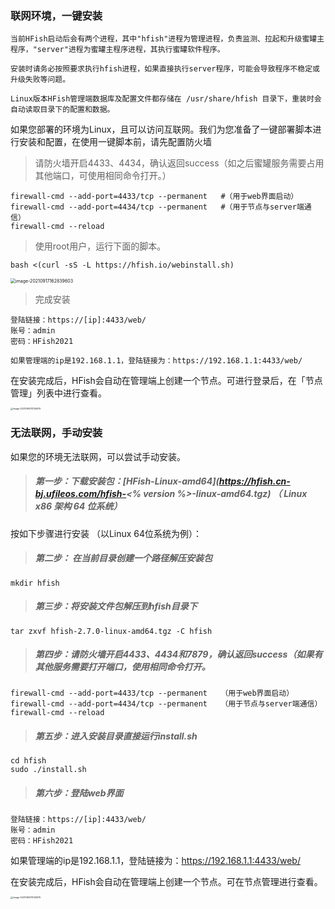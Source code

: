 ### 联网环境，一键安装

`当前HFish启动后会有两个进程，其中"hfish"进程为管理进程，负责监测、拉起和升级蜜罐主程序，"server"进程为蜜罐主程序进程，其执行蜜罐软件程序。`

`安装时请务必按照要求执行hfish进程，如果直接执行server程序，可能会导致程序不稳定或升级失败等问题。`

`Linux版本HFish管理端数据库及配置文件都存储在 /usr/share/hfish 目录下，重装时会自动读取目录下的配置和数据。`

如果您部署的环境为Linux，且可以访问互联网。我们为您准备了一键部署脚本进行安装和配置，在使用一键脚本前，请先配置防火墙

> 请防火墙开启4433、4434，确认返回success（如之后蜜罐服务需要占用其他端口，可使用相同命令打开。）

```shell
firewall-cmd --add-port=4433/tcp --permanent   #（用于web界面启动）
firewall-cmd --add-port=4434/tcp --permanent   #（用于节点与server端通信）
firewall-cmd --reload
```

> 使用root用户，运行下面的脚本。

```shell
bash <(curl -sS -L https://hfish.io/webinstall.sh)
```

<img src="http://img.threatbook.cn/hfish/image-20210917162839603.png" alt="image-20210917162839603" style="zoom:50%;" />

> 完成安装

```
登陆链接：https://[ip]:4433/web/
账号：admin
密码：HFish2021
```

`如果管理端的ip是192.168.1.1，登陆链接为：https://192.168.1.1:4433/web/`

在安装完成后，HFish会自动在管理端上创建一个节点。可进行登录后，在「节点管理」列表中进行查看。

<img src="http://img.threatbook.cn/hfish/image-20210914113134975.png" alt="image-20210914113134975" style="zoom: 25%;" />



### 无法联网，手动安装

如果您的环境无法联网，可以尝试手动安装。

> ##### 第一步：下载安装包：[HFish-Linux-amd64](https://hfish.cn-bj.ufileos.com/hfish-<% version %>-linux-amd64.tgz) （ Linux x86 架构 64 位系统）

按如下步骤进行安装 （以Linux 64位系统为例）：

> ##### 第二步： 在当前目录创建一个路径解压安装包

```
mkdir hfish
```

> ##### 第三步：将安装文件包解压到hfish目录下

```
tar zxvf hfish-2.7.0-linux-amd64.tgz -C hfish
```

> ##### 第四步：请防火墙开启4433、4434和7879，确认返回success（如果有其他服务需要打开端口，使用相同命令打开。

```
firewall-cmd --add-port=4433/tcp --permanent   （用于web界面启动）
firewall-cmd --add-port=4434/tcp --permanent   （用于节点与server端通信）
firewall-cmd --reload
```

> ##### 第五步：进入安装目录直接运行install.sh

```
cd hfish
sudo ./install.sh
```

> ##### 第六步：登陆web界面

```
登陆链接：https://[ip]:4433/web/
账号：admin
密码：HFish2021
```

如果管理端的ip是192.168.1.1，登陆链接为：https://192.168.1.1:4433/web/

在安装完成后，HFish会自动在管理端上创建一个节点。可在节点管理进行查看。

<img src="http://img.threatbook.cn/hfish/image-20210914113134975.png" alt="image-20210914113134975" style="zoom: 25%;" />
